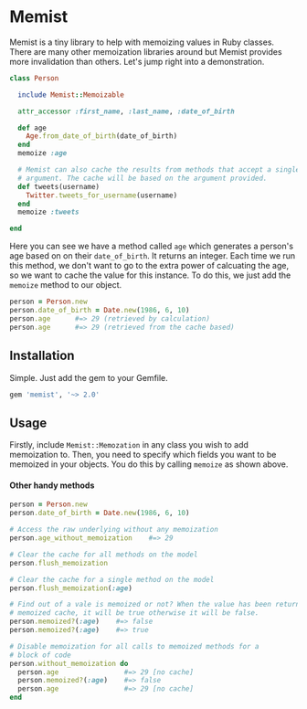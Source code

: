 # Memist

Memist is a tiny library to help with memoizing values in Ruby classes. There
are many other memoization libraries around but Memist provides more invalidation
than others. Let's jump right into a demonstration.

```ruby
class Person

  include Memist::Memoizable

  attr_accessor :first_name, :last_name, :date_of_birth

  def age
    Age.from_date_of_birth(date_of_birth)
  end
  memoize :age

  # Memist can also cache the results from methods that accept a single
  # argument. The cache will be based on the argument provided.
  def tweets(username)
    Twitter.tweets_for_username(username)
  end
  memoize :tweets

end
```

Here you can see we have a method called `age` which generates a person's age
based on on their `date_of_birth`. It returns an integer. Each time we run this
method, we don't want to go to the extra power of calcuating the age, so we
want to cache the value for this instance. To do this, we just add the `memoize`
method to our object.

```ruby
person = Person.new
person.date_of_birth = Date.new(1986, 6, 10)
person.age      #=> 29 (retrieved by calculation)
person.age      #=> 29 (retrieved from the cache based)
```

## Installation

Simple. Just add the gem to your Gemfile.

```ruby
gem 'memist', '~> 2.0'
```

## Usage

Firstly, include `Memist::Memozation` in any class you wish to add memoization to. Then, you need to specify which fields you want to be memoized in your objects. You
do this by calling `memoize` as shown above.

#### Other handy methods

```ruby
person = Person.new
person.date_of_birth = Date.new(1986, 6, 10)

# Access the raw underlying without any memoization
person.age_without_memoization    #=> 29

# Clear the cache for all methods on the model
person.flush_memoization

# Clear the cache for a single method on the model
person.flush_memoization(:age)

# Find out of a vale is memoized or not? When the value has been returned from
# memoized cache, it will be true otherwise it will be false.
person.memoized?(:age)    #=> false
person.memoized?(:age)    #=> true

# Disable memoization for all calls to memoized methods for a
# block of code
person.without_memoization do
  person.age                #=> 29 [no cache]
  person.memoized?(:age)    #=> false
  person.age                #=> 29 [no cache]
end
```
